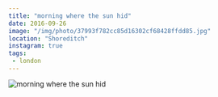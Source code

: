 ```yaml
---
title: "morning where the sun hid"
date: 2016-09-26
image: "/img/photo/37993f782cc85d16302cf68428ffdd85.jpg"
location: "Shoreditch"
instagram: true
tags:
 - london
---
```


![morning where the sun hid](/img/photo/37993f782cc85d16302cf68428ffdd85.jpg)
